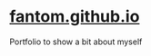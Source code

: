 # <a href="FanToM.github.io" target="_blank">fantom.github.io</a>
Portfolio to show a bit about myself
